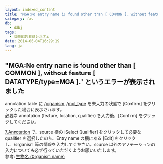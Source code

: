 ```yaml
---
layout: indexed_content
title: "MGA:No entry name is found other than [ COMMON ], without feature [ DATATYPE/type=MGA ]." というエラーが表示されました
category: faq
db:
  - ddbj
tags: 
  - 塩基配列登録システム
date: 2014-06-04T16:29:19
lang: ja
---
```


## "MGA:No entry name is found other than [ COMMON ], without feature [ DATATYPE/type=MGA ]." というエラーが表示されました

<p>annotation table に /<a href="/ddbj/qualifiers.html#organism">organism</a>, /<a href="/ddbj/qualifiers.html#mol_type">mol_type</a> を未入力の状態で [Confirm] をクリックした場合に表示されます。<br>必要な annotation (feature, location, qualifier) を入力後、[Confirm] をクリックしてください。</p>
<p><a href="/ddbj/websub-help.html#flow-7">7.Annotation</a> で、source 横の [Select Qualifier] をクリックして必要な qualifier を選択したのち、Entry name の横にある [Edit] をクリックし、/organism 等の情報を入力してください。source 以外のアノテーションの入力についても必ず行っていただくようお願いいたします。<br>
  <!-- Nucleotide Sequence Submission System -->参考: <a href="/ddbj/websub-help.html#flow-7-4">生物名 (Organism name)</a></p>